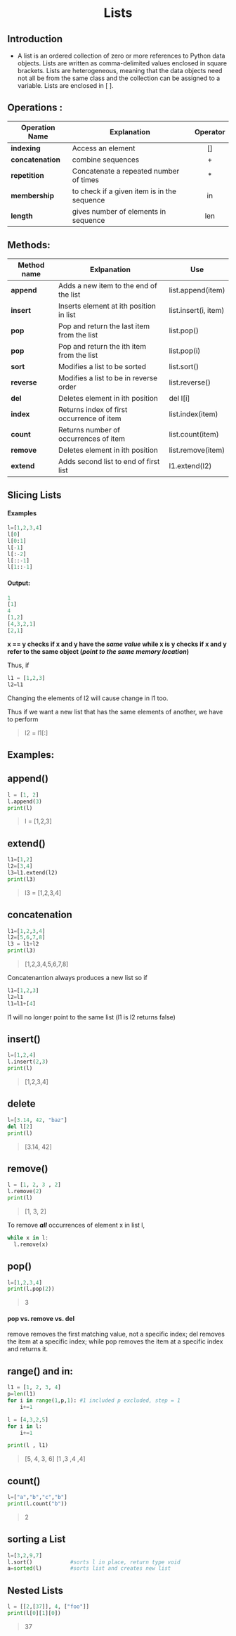 <h1 align="center">Lists</h1>

## Introduction

- A list is an ordered collection of zero or more references to Python data objects. Lists are written as comma-delimited values enclosed in square brackets. Lists are heterogeneous, meaning that the data objects need not all be from the same class and the collection can be assigned to a variable. Lists are enclosed in [ ].

## Operations :
| <center>Operation Name</center> | <center>Explanation</center> | <center>Operator</center> |
|----|:---|:---|
| **indexing** |  Access an element   |<center>[]</center>|
| **concatenation** |combine sequences| <center>+</center>|
| **repetition** | Concatenate a repeated number of times |<center>*</center>  |
| **membership** | to check if a given item is in the sequence | <center>in</center> |
| **length** |gives number of elements in sequence| <center>len</center> |


## Methods:
| <center>Method name</center> | <center>Exlpanation</center> | <center>Use</center> |
|----|:---|:---|
| **append** | Adds a new item to the end of the list | list.append(item) |
| **insert** |Inserts element at ith position in list | list.insert(i, item) |
| **pop** | Pop and return the last item from the list | list.pop() |
| **pop** | Pop and return the ith item from the list| list.pop(i) |
| **sort** | Modifies a list to be sorted | list.sort() |
| **reverse** | Modifies a list to be in reverse order | list.reverse() |
| **del** |Deletes element in ith position | del l[i] |
| **index**|Returns index of first occurrence of item | list.index(item) |
| **count** |Returns number of occurrences of item | list.count(item) |
| **remove** |Deletes element in ith position | list.remove(item) |
| **extend** |Adds second list to end of first list | l1.extend(l2) |

## Slicing Lists

#### **Examples**
```python
l=[1,2,3,4]
l[0]
l[0:1]
l[-1]
l[:-2]
l[::-1]
l[1::-1]
```
 #### Output:

 ```Python
1
[1]
4
[1,2]
[4,3,2,1]
[2,1]
 ```
 **x == y checks if x and y have the _same value_ while
x is y checks if x and y refer to the same object (_point to the same memory location_)**

Thus, if
```Python
l1 = [1,2,3]
l2=l1
```
Changing the elements of l2 will cause change in l1 too.

 Thus if we want a new list that has the same elements of another, we have to perform
 >l2 = l1[:]
## Examples:
## append()
```python
l = [1, 2]
l.append(3)
print(l)
```
> l = [1,2,3]
## extend()
```python
l1=[1,2]
l2=[3,4]
l3=l1.extend(l2)
print(l3)
```
> l3 = [1,2,3,4]
## concatenation
```python
l1=[1,2,3,4]
l2=[5,6,7,8]
l3 = l1+l2
print(l3)
```
> [1,2,3,4,5,6,7,8]

Concatenantion always produces a new list so if
```python
l1=[1,2,3]
l2=l1
l1=l1+[4]
```
l1 will no longer point to the same list (l1 is l2 returns false)

## insert()
```python
l=[1,2,4]
l.insert(2,3)
print(l)
```
>[1,2,3,4]

## delete
```python
l=[3.14, 42, "baz"]
del l[2]
print(l)
```
> [3.14, 42]

## remove()
```python
l = [1, 2, 3 , 2]
l.remove(2)
print(l)
```
> [1, 3, 2]

To remove **_all_** occurrences of element x in list l,

```Python
while x in l:
  l.remove(x)
```

## pop()

```python
l=[1,2,3,4]
print(l.pop(2))
```
> 3

#### pop vs. remove vs. del

remove removes the first matching value, not a specific index; del removes the item at a specific index; while pop removes the item at a specific index and returns it.

## range() and in:
```python
l1 = [1, 2, 3, 4]
p=len(l1)
for i in range(1,p,1): #1 included p excluded, step = 1
    i+=1

l = [4,3,2,5]
for i in l:
    i+=1

print(l , l1)
```
> [5, 4, 3, 6]    [1 ,3 ,4 ,4]
## count()
```python
l=["a","b","c","b"]
print(l.count("b"))
```
> 2

## sorting a List
```python
l=[3,2,9,7]
l.sort()            #sorts l in place, return type void
a=sorted(l)         #sorts list and creates new list
```


## Nested Lists
```python
l = [[2,[37]], 4, ["foo"]]
print(l[0][1][0])
```
> 37
